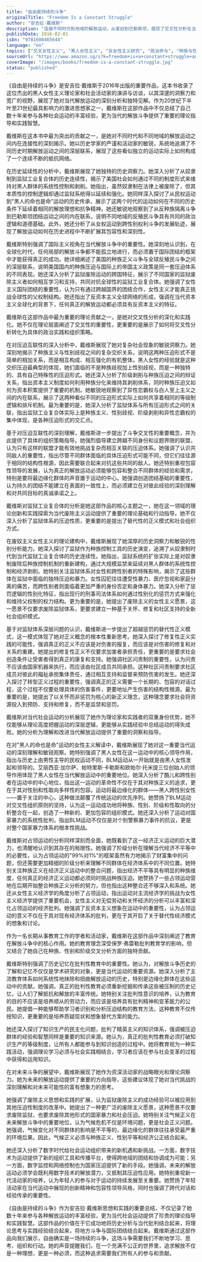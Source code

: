 ```yaml
---
title: "自由是持续的斗争"
originalTitle: "Freedom Is a Constant Struggle"
author: "安吉拉·戴维斯"
description: "连接不同时代和地域的解放运动，从废奴到巴勒斯坦，展现了交叉性分析在当代社会运动中的重要性。"
publishDate: 2016-02-01
isbn: "9781608465644"
language: "en"
topics: ["交叉女性主义", "黑人女性主义", "反女性主义研究", "政治参与", "种族与性别"]
sourceUrl: "https://www.amazon.sg/s?k=freedom+is+a+constant+struggle+angela+davis&tag=inkrupt-22"
coverImage: "/images/books/freedom-is-a-constant-struggle.jpg"
status: "published"
---
```


《自由是持续的斗争》是安吉拉·戴维斯于2016年出版的重要作品，这本书收录了这位杰出的黑人女性主义理论家和社会活动家的演讲与访谈，以其深邃的洞察力和宽广的视野，展现了她对当代解放运动的深刻分析和独特见解。作为20世纪下半叶至21世纪最具影响力的激进思想家之一，戴维斯在这部作品中不仅总结了自己数十年来参与各种社会运动的丰富经验，更为当代的解放斗争提供了重要的理论指导和实践智慧。

戴维斯在这本书中最为突出的贡献之一，是她对不同时代和不同地域的解放运动之间内在连接性的深刻揭示。她以历史学家的严谨和活动家的敏锐，系统地追溯了不同历史时期解放运动之间的深层联系，展现了这些看似独立的运动实际上如何构成了一个连续不断的抵抗网络。

在历史延续性的分析中，戴维斯展现了她独特的历史洞察力。她深入分析了从奴隶制到监狱工业复合体的历史连续性，揭示了美国社会如何通过不同的制度形式来维持对黑人群体的系统性控制和剥削。她指出，虽然奴隶制在法律上被废除了，但其本质性的控制逻辑却通过监狱系统得以延续和强化。她同样深入探讨了从民权运动到"黑人的命也是命"运动的历史传承，展示了这两个时代的运动如何在不同的历史条件下延续着相同的解放理想和抗争精神。她还敏锐地观察到了从反种族隔离斗争到巴勒斯坦团结运动之间的内在联系，说明不同地域的反殖民斗争具有共同的政治逻辑和道德基础。此外，她还分析了从女权运动到跨性别权利斗争的发展轨迹，展现了解放运动如何在历史进程中不断扩展其包容性和深刻性。

戴维斯特别强调了国际主义视角在当代解放斗争中的重要性。她深刻地认识到，在全球化时代，任何局部的解放斗争都不能孤立地进行，而必须置于国际团结的框架中才能获得真正的成功。她详细阐述了美国的种族正义斗争与全球反殖民斗争之间的深层联系，说明美国国内的种族压迫与国际上的帝国主义政策是同一套压迫体系的不同表现。她还深入分析了监狱废除运动的跨国特征，展示了不同国家的监狱废除主义者如何相互学习和支持，共同对抗全球性的监狱工业复合体。她强调了女性主义国际团结的重要性，认为只有通过跨越国界的团结合作，女性主义才能真正挑战全球性的父权制结构。她还指出了反资本主义全球网络的形成，强调在当代资本主义全球化的背景下，任何真正的解放运动都必须具有反资本主义的特征。

戴维斯在这部作品中最为重要的理论贡献之一，是她对交叉性分析的深化和实践化。她不仅在理论层面阐述了交叉性的重要性，更重要的是展示了如何将交叉性分析转化为具体的政治实践和组织策略。

在对压迫互联性的深入分析中，戴维斯展现了她对复杂社会现象的敏锐洞察力。她深刻地揭示了种族主义与性别歧视之间的复杂交织关系，说明这两种压迫形式不是简单的相加关系，而是相互构成、相互强化的有机整体。黑人女性的经验就是这种交织压迫最典型的体现，她们面临的不是种族歧视加上性别歧视，而是一种独特的、具有自己特殊性的压迫形式。她还深入分析了阶级剥削与种族压迫之间的辩证关系，指出资本主义制度如何利用种族分化来维持其剥削体系，同时种族压迫又如何为资本积累提供了重要的机制。她敏锐地观察到了异性恋霸权与白人至上主义之间的内在联系，展示了这两种看似不同的压迫形式实际上如何共享着相同的等级制逻辑和排斥机制。最为重要的是，她深入分析了监狱体系与所有压迫形式之间的关联，指出监狱工业复合体实际上是种族主义、性别歧视、阶级剥削和异性恋霸权的集中体现，是各种压迫形式的交汇点。

基于对压迫互联性的深刻理解，戴维斯进一步提出了斗争交叉性的重要概念，并为此提供了具体的组织策略指导。她强烈倡导建立跨越不同身份和议题界限的联盟，认为只有这样的联盟才能有效地挑战复杂而相互关联的压迫体系。她强调了认识共同敌人的重要性，指出尽管不同群体面临的具体压迫形式可能不同，但它们往往源于相同的结构性根源，因此需要联合起来对抗这些共同的敌人。她还特别重视包容性领导的发展，认为真正的解放运动必须能够包容和整合不同群体的经验和需求，特别是要将最边缘化群体的声音置于运动的中心。她强调创造团结基础的重要性，认为持久的团结不能建立在表面的一致性上，而必须建立在对彼此经验的深刻理解和对共同目标的真诚承诺之上。

戴维斯对监狱工业复合体的分析是她这部作品的核心主题之一，她在这一领域的理论创新和实践探索为当代废除主义运动提供了重要的理论基础和行动指导。她不仅深入分析了监狱体系的压迫性质，更重要的是提出了替代性的正义模式和社会组织方式。

在废奴主义女性主义的理论建构中，戴维斯展现了她深厚的历史洞察力和敏锐的性别分析能力。她深入探讨了监狱作为种族控制工具的历史演变，追溯了从奴隶制时代到当代监狱工业复合体的历史连续性。她指出，监狱系统的扩张实际上是对奴隶制废除后种族控制机制的重新建构，通过大规模监禁来延续对黑人群体的系统性控制和经济剥削。她特别关注监狱体系对女性和跨性别者的特殊影响，揭示了这些群体在监狱中面临的独特压迫和暴力。女性囚犯往往遭受性暴力、医疗忽视和家庭分离的痛苦，而跨性别者则面临着更加严重的身份否定和身体暴力。她深入分析了惩罚逻辑的性别化特征，指出现行的刑事司法体系如何通过性别化的惩罚方式来强化和维持父权制的权力结构。更为重要的是，她提出了废除主义的女性主义愿景，这一愿景不仅要求废除监狱体系，更要求建立一种基于关怀、修复和社区支持的全新社会组织模式。

基于对监狱体系深层问题的认识，戴维斯进一步提出了超越惩罚的替代性正义模式，这一模式体现了她对正义概念的根本性重新思考。她深入探讨了修复性正义实践的可能性，强调真正的正义不应该是对伤害的报复，而应该是对伤害的修复和对关系的重建。她提出的修复性正义不仅要求加害者承担责任，更重要的是要求社会创造条件让受害者得到真正的康复和支持。她强调社区问责制的重要性，认为问责不应该由国家机器来执行，而应该由社区成员共同承担。这种社区问责制要求社区成员对彼此的福祉承担集体责任，通过相互支持和监督来预防伤害的发生。她还深入探讨了转型正义过程的重要性，强调真正的正义需要一个长期的、包容的对话过程，这个过程不仅要处理具体的伤害事件，更要地址产生伤害的结构性根源。最为重要的是，她提出了以关怀而非惩罚为核心的新正义理念，这种理念要求社会将资源投入到预防、支持和修复，而不是监禁和惩罚。

戴维斯对当代社会运动的分析展现了她作为理论家和实践者的双重身份优势，她不仅能够从理论高度把握运动的深层逻辑，更能够从实践经验中总结运动的得失成败。她的分析为理解和改进当代解放运动提供了重要的洞察和指导。

在对"黑人的命也是命"运动的女性主义解读中，戴维斯展现了她对这一重要当代运动的深刻理解和敏锐观察。她特别强调了黑人女性在这一运动中的核心领导作用，指出与历史上由男性主导的民权运动不同，BLM运动从一开始就是由黑人女性发起和领导的。艾丽西亚·加尔萨、帕特里斯·卡勒斯和欧帕尔·托米提三位创始人的领导作用体现了黑人女性在当代解放运动中的重要地位。她深入分析了酷儿和跨性别者在运动中的中心地位，指出这一运动的革命性不仅在于其对种族正义的追求，更在于其对性别和性取向多样性的包容。运动将最边缘化的群体——黑人跨性别女性——置于关注的中心，这种做法颠覆了传统运动的优先序列。她赞扬了BLM运动对交叉性组织原则的坚持，认为这一运动成功地将种族、性别、阶级和性取向的分析整合在一起，创造了一种新的、更加包容的组织模式。她还深入分析了运动对国家暴力的系统性批判，指出BLM运动不仅仅是对个别警察暴力事件的抗议，更是对整个国家暴力体系的根本性挑战。

戴维斯对占领运动的分析同样深刻而全面，她既看到了这一经济正义运动的巨大潜力，也清醒地认识到其存在的局限性。她强调了阶级分析在理解当代经济不平等中的必要性，认为占领运动的"99%对1%"的框架虽然有力地揭示了财富集中的问题，但还需要更加精细的阶级分析来理解不同群体在经济体系中的不同位置。她特别关注种族正义在经济正义运动中的整合问题，指出经济不平等具有明显的种族维度，任何真正的经济正义运动都必须同时挑战种族压迫。她赞扬了一些占领运动营地在后期开始整合种族正义分析的努力，但也指出这种整合还不够深入和系统。她还从女性主义经济学的角度分析了占领运动，指出运动对主流经济学的挑战为女性主义经济学提供了重要机会，女性主义对无偿劳动和关怀经济的分析可以丰富和深化占领运动的经济批判。她强调了反资本主义想象在运动中的重要性，认为占领运动的意义不仅在于其对现有经济体系的批判，更在于其开启了关于替代性经济模式的想象和讨论。

作为一名长期从事教育工作的学者和活动家，戴维斯在这部作品中深刻阐述了教育在解放斗争中的核心作用。她的教育理念深受保罗·弗雷勒批判教育学的影响，但又结合了她自己在种族、性别和阶级交叉分析方面的独特贡献。

戴维斯特别强调了历史记忆在批判性教育中的重要性。她认为，对解放斗争历史的了解和记忆不仅仅是学术研究的对象，更是当代运动的重要资源。她深入分析了主流教育体系如何系统性地抹除和扭曲解放运动的历史，特别是边缘化群体在这些运动中的贡献。她强调，真正的批判性教育必须重新挖掘和传承这些被压制的历史记忆，让人们了解抵抗和解放的丰富传统。她特别关注批判性意识的培养，认为教育的目的不应该是培养顺从的劳动力，而应该是培养具有批判精神和变革能力的公民。她提倡一种能够帮助学习者识别和分析压迫结构的教育方法，这种教育不仅传授知识，更重要的是培养质疑现状和想象替代方案的能力。

她还深入探讨了知识生产的民主化问题，批判了精英主义的知识体系，强调被压迫群体的经验和智慧同样是重要的知识来源。她认为，真正的批判性教育必须打破知识生产的等级制度，让所有人都能参与到知识创造的过程中。她将教育视为一种实践活动，强调理论学习必须与社会实践相结合，学习者应该在参与社会变革的过程中获得和运用知识。

在对未来斗争的展望中，戴维斯展现了她作为资深活动家的战略眼光和理论洞察力。她为未来的解放运动提供了重要的方向指导，这些建议体现了她对当代挑战的深刻理解和对未来可能性的富有想象力的思考。

她强调了废除主义思想和实践的扩展，认为监狱废除主义的成功经验可以被应用到其他压迫性制度的改革中。她提出了一种更广泛的废除主义愿景，这种愿景不仅要求废除监狱，也要求废除其他形式的国家暴力和社会压迫。她特别关注气候正义在未来解放斗争中的重要地位，认为气候危机不仅是环境问题，更是社会正义问题。她强调，气候变化对不同群体的影响是不平等的，最边缘化的群体往往承受最严重的环境后果。因此，气候正义必须与种族正义、性别平等和经济公正结合起来。

她还深入分析了数字时代给社会运动组织带来的新机遇和新挑战。一方面，数字技术为运动提供了新的组织工具和传播平台，使得跨地域的团结和协调成为可能；另一方面，数字监控和网络控制也为国家压迫提供了新的手段。她强调，未来的解放运动必须学会既利用数字技术的解放潜力，又抵制其压迫性应用。她特别重视新一代活动家的培养，认为年轻人的参与对于运动的持续发展至关重要。她赞扬了年轻活动家在当代运动中展现的创新精神和包容性领导风格，同时也强调了跨代对话和经验传承的重要性。

《自由是持续的斗争》作为安吉拉·戴维斯思想和实践的重要总结，不仅记录了她数十年来参与各种解放运动的丰富经验，更为当代社会运动提供了珍贵的理论指导和实践智慧。这部作品的价值在于它成功地将历史分析与当代批判结合起来，将理论思考与实践经验结合起来，将地方斗争与国际团结结合起来。戴维斯通过这部作品向我们展示，自由确实是一场持续的斗争，这场斗争需要我们不断地学习、思考、组织和行动。她的声音提醒我们，在一个充满不公正的世界里，追求解放不仅是一种理想，更是一种必须，而这种追求需要我们所有人的参与和贡献。